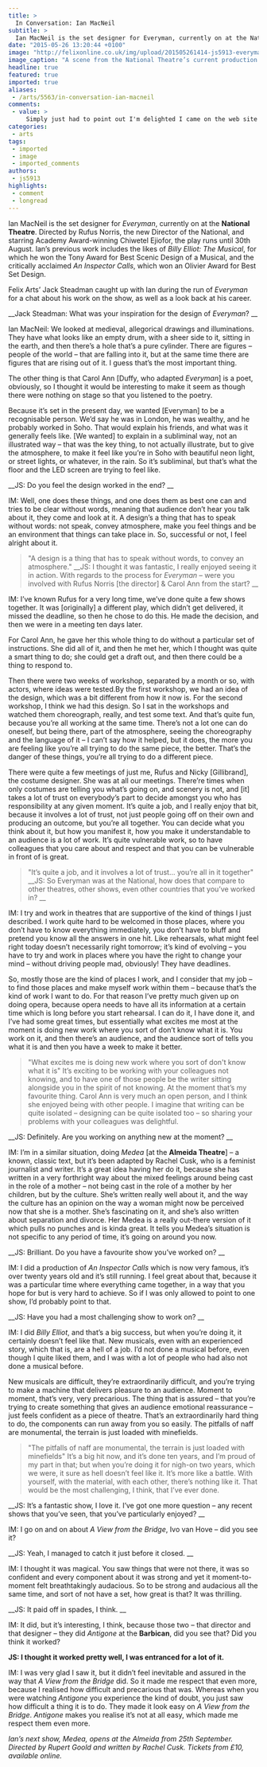 ```yaml
---
title: >
  In Conversation: Ian MacNeil
subtitle: >
  Ian MacNeil is the set designer for Everyman, currently on at the National Theatre. Felix Arts’ Jack Steadman caught up with Ian during the run of Everyman for a chat about his work on the show, as well as a look back at his career.
date: "2015-05-26 13:20:44 +0100"
image: "http://felixonline.co.uk/img/upload/201505261414-js5913-everyman.jpg"
image_caption: "A scene from the National Theatre’s current production of Everyman, for which Ian MacNeil designed the set."
headline: true
featured: true
imported: true
aliases:
 - /arts/5563/in-conversation-ian-macneil
comments:
 - value: >
     Simply just had to point out I'm delighted I came on the web site!| <br>nba 2k16 mt database http://opportunityexchange.com/node/190239,thank so a lot for your site it assists a lot.| <br>nba 2k16 mt fast http://daisyalice.bcz.com/2016/04/11/everything-that-you-ought-to-know-about-the-madden-nfl-16-game/,say thanks to so a lota lot for your internet site it assists a whole lot <br>nba 2k17 http://user1470994313182.yep.com/blog/375986_General/1561690_Learn_Information_About_NHL_17
categories:
 - arts
tags:
 - imported
 - image
 - imported_comments
authors:
 - js5913
highlights:
 - comment
 - longread
---
```


Ian MacNeil is the set designer for _Everyman_, currently on at the __National Theatre__. Directed by Rufus Norris, the new Director of the National, and starring Academy Award-winning Chiwetel Ejiofor, the play runs until 30th August. Ian’s previous work includes the likes of _Billy Elliot: The Musical_, for which he won the Tony Award for Best Scenic Design of a Musical, and the critically acclaimed _An Inspector Calls_, which won an Olivier Award for Best Set Design.

Felix Arts’ Jack Steadman caught up with Ian during the run of _Everyman_ for a chat about his work on the show, as well as a look back at his career.

__Jack Steadman: What was your inspiration for the design of _Everyman_? __

Ian MacNeil: We looked at medieval, allegorical drawings and illuminations. They have what looks like an empty drum, with a sheer side to it, sitting in the earth, and then there’s a hole that’s a pure cylinder. There are figures – people of the world – that are falling into it, but at the same time there are figures that are rising out of it. I guess that’s the most important thing.

The other thing is that Carol Ann [Duffy, who adapted _Everyman_] is a poet, obviously, so I thought it would be interesting to make it seem as though there were nothing on stage so that you listened to the poetry.

Because it’s set in the present day, we wanted [Everyman] to be a recognisable person. We’d say he was in London, he was wealthy, and he probably worked in Soho. That would explain his friends, and what was it generally feels like. [We wanted] to explain in a subliminal way, not an illustrated way – that was the key thing, to not actually illustrate, but to give the atmosphere, to make it feel like you’re in Soho with beautiful neon light, or street lights, or whatever, in the rain. So it’s subliminal, but that’s what the floor and the LED screen are trying to feel like.

__JS: Do you feel the design worked in the end? __

IM: Well, one does these things, and one does them as best one can and tries to be clear without words, meaning that audience don’t hear you talk about it, they come and look at it. A design’s a thing that has to speak without words: not speak, convey atmosphere, make you feel things and be an environment that things can take place in. So, successful or not, I feel alright about it.
> "A design is a thing that has to speak without words, to convey an atmosphere."
__JS: I thought it was fantastic, I really enjoyed seeing it in action. With regards to the process for _Everyman_ – were you involved with Rufus Norris [the director] & Carol Ann from the start? __

IM: I’ve known Rufus for a very long time, we’ve done quite a few shows together. It was [originally] a different play, which didn’t get delivered, it missed the deadline, so then he chose to do this. He made the decision, and then we were in a meeting ten days later.

For Carol Ann, he gave her this whole thing to do without a particular set of instructions. She did all of it, and then he met her, which I thought was quite a smart thing to do; she could get a draft out, and then there could be a thing to respond to.

Then there were two weeks of workshop, separated by a month or so, with actors, where ideas were tested.By the first workshop, we had an idea of the design, which was a bit different from how it now is. For the second workshop, I think we had this design. So I sat in the workshops and watched them choreograph, really, and test some text. And that’s quite fun, because you’re all working at the same time. There’s not a lot one can do oneself, but being there, part of the atmosphere, seeing the choreography and the language of it – I can’t say how it helped, but it does, the more you are feeling like you’re all trying to do the same piece, the better. That’s the danger of these things, you’re all trying to do a different piece.

There were quite a few meetings of just me, Rufus and Nicky [Gillibrand], the costume designer. She was at all our meetings. There’re times when only costumes are telling you what’s going on, and scenery is not, and [it] takes a lot of trust on everybody’s part to decide amongst you who has responsibility at any given moment. It’s quite a job, and I really enjoy that bit, because it involves a lot of trust, not just people going off on their own and producing an outcome, but you’re all together. You can decide what you think about it, but how you manifest it, how you make it understandable to an audience is a lot of work. It’s quite vulnerable work, so to have colleagues that you care about and respect and that you can be vulnerable in front of is great.
> "It’s quite a job, and it involves a lot of trust... you’re all in it together"
__JS: So Everyman was at the National, how does that compare to other theatres, other shows, even other countries that you’ve worked in? __

IM: I try and work in theatres that are supportive of the kind of things I just described. I work quite hard to be welcomed in those places, where you don’t have to know everything immediately, you don’t have to bluff and pretend you know all the answers in one hit. Like rehearsals, what might feel right today doesn’t necessarily right tomorrow; it’s kind of evolving – you have to try and work in places where you have the right to change your mind – without driving people mad, obviously! They have deadlines.

So, mostly those are the kind of places I work, and I consider that my job – to find those places and make myself work within them – because that’s the kind of work I want to do. For that reason I’ve pretty much given up on doing opera, because opera needs to have all its information at a certain time which is long before you start rehearsal. I can do it, I have done it, and I’ve had some great times, but essentially what excites me most at the moment is doing new work where you sort of don’t know what it is. You work on it, and then there’s an audience, and the audience sort of tells you what it is and then you have a week to make it better.
> "What excites me is doing new work where you sort of don't know what it is"
It’s exciting to be working with your colleagues not knowing, and to have one of those people be the writer sitting alongside you in the spirit of not knowing. At the moment that’s my favourite thing. Carol Ann is very much an open person, and I think she enjoyed being with other people. I imagine that writing can be quite isolated – designing can be quite isolated too – so sharing your problems with your colleagues was delightful.

__JS: Definitely. Are you working on anything new at the moment? __

IM: I’m in a similar situation, doing _Medea_ [at the __Almeida Theatre__] – a known, classic text, but it’s been adapted by Rachel Cusk, who is a feminist journalist and writer. It’s a great idea having her do it, because she has written in a very forthright way about the mixed feelings around being cast in the role of a mother – not being cast in the role of a mother by her children, but by the culture. She’s written really well about it, and the way the culture has an opinion on the way a woman might now be perceived now that she is a mother. She’s fascinating on it, and she’s also written about separation and divorce. Her Medea is a really out-there version of it which pulls no punches and is kinda great. It tells you Medea’s situation is not specific to any period of time, it’s going on around you now.

__JS: Brilliant. Do you have a favourite show you’ve worked on? __

IM: I did a production of _An Inspector Calls_ which is now very famous, it’s over twenty years old and it’s still running. I feel great about that, because it was a particular time where everything came together, in a way that you hope for but is very hard to achieve. So if I was only allowed to point to one show, I’d probably point to that.

__JS: Have you had a most challenging show to work on? __

IM: I did _Billy Elliot_, and that’s a big success, but when you’re doing it, it certainly doesn’t feel like that. New musicals, even with an experienced story, which that is, are a hell of a job. I’d not done a musical before, even though I quite liked them, and I was with a lot of people who had also not done a musical before.

New musicals are difficult, they’re extraordinarily difficult, and you’re trying to make a machine that delivers pleasure to an audience. Moment to moment, that’s very, very precarious. The thing that is assured – that you’re trying to create something that gives an audience emotional reassurance – just feels confident as a piece of theatre. That’s an extraordinarily hard thing to do, the components can run away from you so easily. The pitfalls of naff are monumental, the terrain is just loaded with minefields.
> "The pitfalls of naff are monumental, the terrain is just loaded with minefields"
It’s a big hit now, and it’s done ten years, and I’m proud of my part in that; but when you’re doing it for nigh-on two years, which we were, it sure as hell doesn’t feel like it. It’s more like a battle. With yourself, with the material, with each other, there’s nothing like it. That would be the most challenging, I think, that I’ve ever done.

__JS: It’s a fantastic show, I love it. I’ve got one more question – any recent shows that you’ve seen, that you’ve particularly enjoyed? __

IM: I go on and on about _A View from the Bridge_, Ivo van Hove – did you see it?

__JS: Yeah, I managed to catch it just before it closed. __

IM: I thought it was magical. You saw things that were not there, it was so confident and every component about it was strong and yet it moment-to-moment felt breathtakingly audacious. So to be strong and audacious all the same time, and sort of not have a set, how great is that? It was thrilling.

__JS: It paid off in spades, I think. __

IM: It did, but it’s interesting, I think, because those two – that director and that designer – they did _Antigone_ at the __Barbican__, did you see that? Did you think it worked?

__JS: I thought it worked pretty well, I was entranced for a lot of it.__

IM: I was very glad I saw it, but it didn’t feel inevitable and assured in the way that _A View from the Bridge_ did. So it made me respect that even more, because I realised how difficult and precarious that was. Whereas when you were watching _Antigone_ you experience the kind of doubt, you just saw how difficult a thing it is to do. They made it look easy on _A View from the Bridge_. _Antigone_ makes you realise it’s not at all easy, which made me respect them even more.

_Ian’s next show, Medea, opens at the Almeida from 25th September. Directed by Rupert Goold and written by Rachel Cusk. Tickets from £10, available online._
